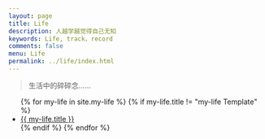 ```yaml
---
layout: page
title: Life
description: 人越学越觉得自己无知
keywords: Life, track，record
comments: false
menu: Life
permalink: ../life/index.html
---
```


> 生活中的碎碎念……

<ul class="listing">
{% for my-life in site.my-life %}
{% if my-life.title != "my-life Template" %}
<li class="listing-item"><a href="{{ my-life.url }}">{{ my-life.title }}</a></li>
{% endif %}
{% endfor %}
</ul>
